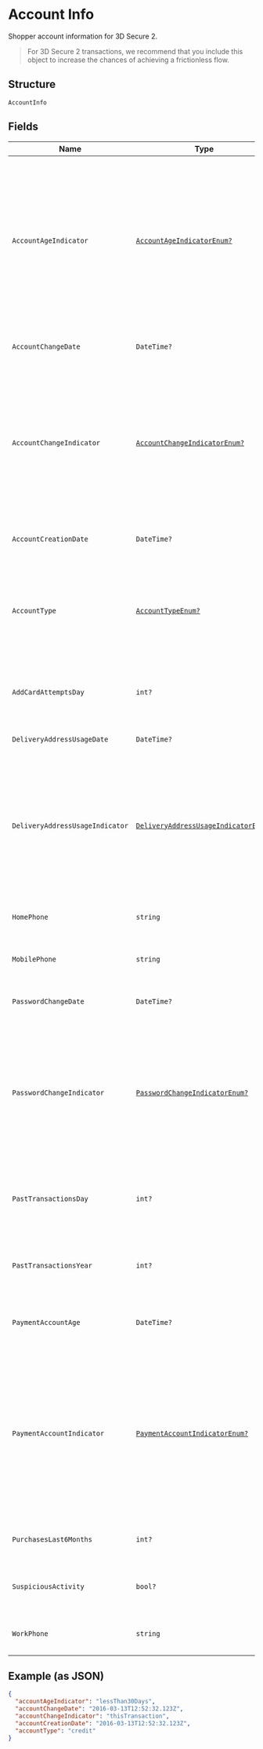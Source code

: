 
# Account Info

Shopper account information for 3D Secure 2.

> For 3D Secure 2 transactions, we recommend that you include this object to increase the chances of achieving a frictionless flow.

## Structure

`AccountInfo`

## Fields

| Name | Type | Tags | Description |
|  --- | --- | --- | --- |
| `AccountAgeIndicator` | [`AccountAgeIndicatorEnum?`](../../doc/models/account-age-indicator-enum.md) | Optional | Indicator for the length of time since this shopper account was created in the merchant's environment.<br>Allowed values:<br><br>* notApplicable<br>* thisTransaction<br>* lessThan30Days<br>* from30To60Days<br>* moreThan60Days |
| `AccountChangeDate` | `DateTime?` | Optional | Date when the shopper's account was last changed. |
| `AccountChangeIndicator` | [`AccountChangeIndicatorEnum?`](../../doc/models/account-change-indicator-enum.md) | Optional | Indicator for the length of time since the shopper's account was last updated.<br>Allowed values:<br><br>* thisTransaction<br>* lessThan30Days<br>* from30To60Days<br>* moreThan60Days |
| `AccountCreationDate` | `DateTime?` | Optional | Date when the shopper's account was created. |
| `AccountType` | [`AccountTypeEnum?`](../../doc/models/account-type-enum.md) | Optional | Indicates the type of account. For example, for a multi-account card product.<br>Allowed values:<br><br>* notApplicable<br>* credit<br>* debit |
| `AddCardAttemptsDay` | `int?` | Optional | Number of attempts the shopper tried to add a card to their account in the last day. |
| `DeliveryAddressUsageDate` | `DateTime?` | Optional | Date the selected delivery address was first used. |
| `DeliveryAddressUsageIndicator` | [`DeliveryAddressUsageIndicatorEnum?`](../../doc/models/delivery-address-usage-indicator-enum.md) | Optional | Indicator for the length of time since this delivery address was first used.<br>Allowed values:<br><br>* thisTransaction<br>* lessThan30Days<br>* from30To60Days<br>* moreThan60Days |
| `HomePhone` | `string` | Optional | Shopper's home phone number (including the country code). |
| `MobilePhone` | `string` | Optional | Shopper's mobile phone number (including the country code). |
| `PasswordChangeDate` | `DateTime?` | Optional | Date when the shopper last changed their password. |
| `PasswordChangeIndicator` | [`PasswordChangeIndicatorEnum?`](../../doc/models/password-change-indicator-enum.md) | Optional | Indicator when the shopper has changed their password.<br>Allowed values:<br><br>* notApplicable<br>* thisTransaction<br>* lessThan30Days<br>* from30To60Days<br>* moreThan60Days |
| `PastTransactionsDay` | `int?` | Optional | Number of all transactions (successful and abandoned) from this shopper in the past 24 hours. |
| `PastTransactionsYear` | `int?` | Optional | Number of all transactions (successful and abandoned) from this shopper in the past year. |
| `PaymentAccountAge` | `DateTime?` | Optional | Date this payment method was added to the shopper's account. |
| `PaymentAccountIndicator` | [`PaymentAccountIndicatorEnum?`](../../doc/models/payment-account-indicator-enum.md) | Optional | Indicator for the length of time since this payment method was added to this shopper's account.<br>Allowed values:<br><br>* notApplicable<br>* thisTransaction<br>* lessThan30Days<br>* from30To60Days<br>* moreThan60Days |
| `PurchasesLast6Months` | `int?` | Optional | Number of successful purchases in the last six months. |
| `SuspiciousActivity` | `bool?` | Optional | Whether suspicious activity was recorded on this account. |
| `WorkPhone` | `string` | Optional | Shopper's work phone number (including the country code). |

## Example (as JSON)

```json
{
  "accountAgeIndicator": "lessThan30Days",
  "accountChangeDate": "2016-03-13T12:52:32.123Z",
  "accountChangeIndicator": "thisTransaction",
  "accountCreationDate": "2016-03-13T12:52:32.123Z",
  "accountType": "credit"
}
```

